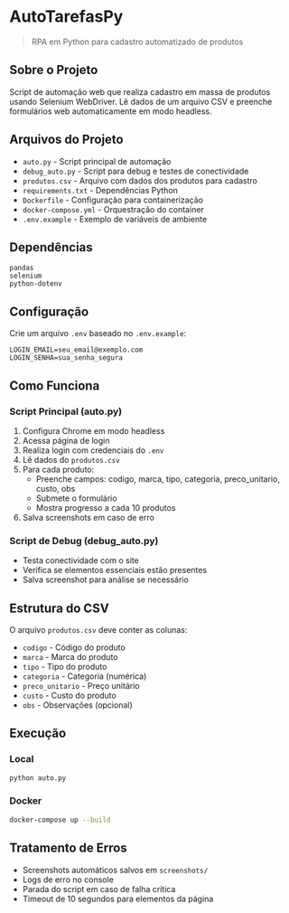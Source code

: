 # AutoTarefasPy

> RPA em Python para cadastro automatizado de produtos

## Sobre o Projeto

Script de automação web que realiza cadastro em massa de produtos usando Selenium WebDriver. Lê dados de um arquivo CSV e preenche formulários web automaticamente em modo headless.

## Arquivos do Projeto

- `auto.py` - Script principal de automação
- `debug_auto.py` - Script para debug e testes de conectividade
- `produtos.csv` - Arquivo com dados dos produtos para cadastro
- `requirements.txt` - Dependências Python
- `Dockerfile` - Configuração para containerização
- `docker-compose.yml` - Orquestração do container
- `.env.example` - Exemplo de variáveis de ambiente

## Dependências

```
pandas
selenium
python-dotenv
```

## Configuração

Crie um arquivo `.env` baseado no `.env.example`:
```env
LOGIN_EMAIL=seu_email@exemplo.com
LOGIN_SENHA=sua_senha_segura
```

## Como Funciona

### Script Principal (auto.py)
1. Configura Chrome em modo headless
2. Acessa página de login
3. Realiza login com credenciais do `.env`
4. Lê dados do `produtos.csv`
5. Para cada produto:
   - Preenche campos: codigo, marca, tipo, categoria, preco_unitario, custo, obs
   - Submete o formulário
   - Mostra progresso a cada 10 produtos
6. Salva screenshots em caso de erro

### Script de Debug (debug_auto.py)
- Testa conectividade com o site
- Verifica se elementos essenciais estão presentes
- Salva screenshot para análise se necessário

## Estrutura do CSV

O arquivo `produtos.csv` deve conter as colunas:
- `codigo` - Código do produto
- `marca` - Marca do produto
- `tipo` - Tipo do produto
- `categoria` - Categoria (numérica)
- `preco_unitario` - Preço unitário
- `custo` - Custo do produto
- `obs` - Observações (opcional)

## Execução

### Local
```bash
python auto.py
```

### Docker
```bash
docker-compose up --build
```

## Tratamento de Erros

- Screenshots automáticos salvos em `screenshots/`
- Logs de erro no console
- Parada do script em caso de falha crítica
- Timeout de 10 segundos para elementos da página
